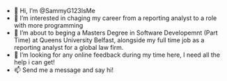 - 👋 Hi, I’m @SammyG123IsMe
- 👀 I’m interested in chaging my career from a reporting analyst to a role with more programming
- 🌱 I’m about to beging a Masters Degree in Software Developemnt (Part Time) at Queens University Belfast, alongside my full time job as a reporting analyst for a global law firm.  
- 💞️ I’m looking for any online feedback during my time here, I need all the help i can get! 
- 📫 Send me a message and say hi!

<!---
SammyG123IsMe/SammyG123IsMe is a ✨ special ✨ repository because its `README.md` (this file) appears on your GitHub profile.
You can click the Preview link to take a look at your changes.
--->

